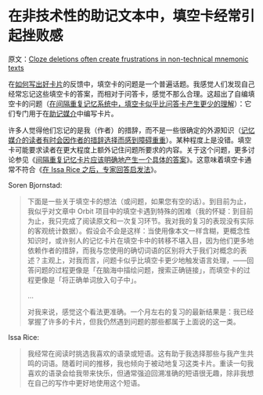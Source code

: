 # 在非技术性的助记文本中，填空卡经常引起挫败感

原文：[Cloze deletions often create frustrations in non-technical mnemonic texts](https://notes.andymatuschak.org/z7vMfxWXDXhyJr3X69Yjwt6FjkSsKC9G3QqZU)

在[如何写出好卡片](https://andymatuschak.org/prompts/)的反馈中，填空卡的问题是一个普遍话题。我感觉人们发现自己经常忘记这些填空卡的答案，而相对于问答卡，感觉不那么合理。这超出了自编填空卡的问题（[在间隔重复记忆系统中，填空卡似乎比问答卡产生更少的理解](https://notes.andymatuschak.org/zX7yi8v7qy3n1RfQDkFZFeyTCZPX3BVqy8sC)）：它们专门用于在[助记媒介](https://notes.andymatuschak.org/z4rRX3qwSSJRsEkdXKwH2shamgHNeRthrMLiF)中编写卡片。

许多人觉得他们忘记的是我（作者）的措辞，而不是一些很确定的外源知识（[记忆媒介的读者有时会因作者的措辞选择而感到障碍重重](https://notes.andymatuschak.org/zMFKJdtNGpucVUcitRVJiMxfyoNY4A4c2Bd)）。某种程度上是没错。填空卡可能要求读者在更大程度上额外记住问题所要求的内容。关于这个问题，更多讨论参见《[间隔重复记忆卡片应该明确地产生一个具体的答案](https://notes.andymatuschak.org/z7wgJPD7gEoPwiBxuPNS8osvxczccM8Cq2j7F)》。这意味着填空卡通常不符合《[在 Issa Rice 之后，专家回答启发法](https://notes.andymatuschak.org/zEfpMY7F12gQ6NcbycHCNdpXqxb2mxdkJiX)》。

Soren Bjornstad:

> 下面是一些关于填空卡的想法（或问题，如果您有空的话）。到目前为止，我似乎对文章中 Orbit 项目中的填空卡遇到特殊的困难（我的怀疑：到目前为止，我只完成了阅读原文和一次复习环节。我对我的复习的表现没有实际的客观统计数据）。假设会不会是这样：当使用像本文一样含糊，更概念性知识时，或许别人的记忆卡片在填空卡中的转移不堪入目，因为他们更多地依赖作者的措辞，而我与您使用的确切词语的区别将大于我们对概念的表述？主观上，对我而言，问题卡似乎比填空卡更少地触发语言处理，——回答问题的过程更像是「在脑海中描绘问题，搜索正确链接」，而填空卡的过程更像是「将正确单词放入句子中」。
>
> ...
>
> 对我来说，感觉这个看法更准确。一个月左右的复习的最新结果是：我已经掌握了许多的卡片，但我仍然遇到问题的那些都属于上面说的这一类。

Issa Rice:

> 我经常在阅读时挑选我喜欢的语录或短语。这有助于我选择那些与我产生共鸣的词语。随着时间的推移，我也倾向于被动地复习这类卡片。重读一句我喜欢的语录会给我带来快乐，但通常强迫回溯准确的短语很无趣，除非我想在自己的写作中更好地使用这个短语。